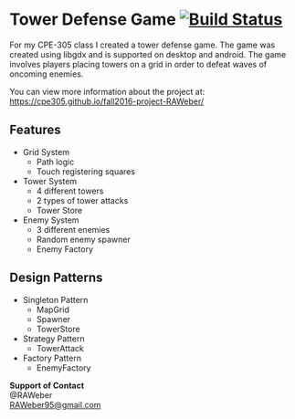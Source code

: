 ﻿# Tower Defense Game [![Build Status](https://travis-ci.org/cpe305/fall2016-project-RAWeber.svg?branch=master)](https://travis-ci.org/cpe305/fall2016-project-RAWeber)

For my CPE-305 class I created a tower defense game.
The game was created using libgdx and is supported on desktop and android.
The game involves players placing towers on a grid in order to defeat waves of oncoming enemies.

You can view more information about the project at:
https://cpe305.github.io/fall2016-project-RAWeber/

## Features
- Grid System
  - Path logic
  - Touch registering squares
- Tower System
  - 4 different towers
  - 2 types of tower attacks
  - Tower Store
- Enemy System
  - 3 different enemies
  - Random enemy spawner
  - Enemy Factory

## Design Patterns
- Singleton Pattern
  - MapGrid
  - Spawner
  - TowerStore
- Strategy Pattern
  - TowerAttack
- Factory Pattern
  - EnemyFactory

**Support of Contact**  
@RAWeber  
RAWeber95@gmail.com
